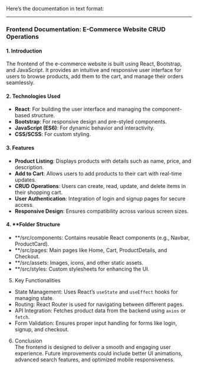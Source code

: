 Here’s the documentation in text format:

---

### **Frontend Documentation: E-Commerce Website CRUD Operations**

#### 1. **Introduction**  
The frontend of the e-commerce website is built using React, Bootstrap, and JavaScript. It provides an intuitive and responsive user interface for users to browse products, add them to the cart, and manage their orders seamlessly.

#### 2. **Technologies Used**  
- **React**: For building the user interface and managing the component-based structure.  
- **Bootstrap**: For responsive design and pre-styled components.  
- **JavaScript (ES6)**: For dynamic behavior and interactivity.  
- **CSS/SCSS**: For custom styling.

#### 3. **Features**  
- **Product Listing**: Displays products with details such as name, price, and description.  
- **Add to Cart**: Allows users to add products to their cart with real-time updates.  
- **CRUD Operations**: Users can create, read, update, and delete items in their shopping cart.  
- **User Authentication**: Integration of login and signup pages for secure access.  
- **Responsive Design**: Ensures compatibility across various screen sizes.

#### 4. **Folder Structure  
- **/src/components: Contains reusable React components (e.g., Navbar, ProductCard).  
- **/src/pages: Main pages like Home, Cart, ProductDetails, and Checkout.  
- **/src/assets: Images, icons, and other static assets.  
- **/src/styles: Custom stylesheets for enhancing the UI.

5. Key Functionalities  
- State Management: Uses React’s `useState` and `useEffect` hooks for managing state.  
- Routing: React Router is used for navigating between different pages.  
- API Integration: Fetches product data from the backend using `axios` or `fetch`.  
- Form Validation: Ensures proper input handling for forms like login, signup, and checkout.

6. Conclusion  
The frontend is designed to deliver a smooth and engaging user experience. Future improvements could include better UI animations, advanced search features, and optimized mobile responsiveness.



